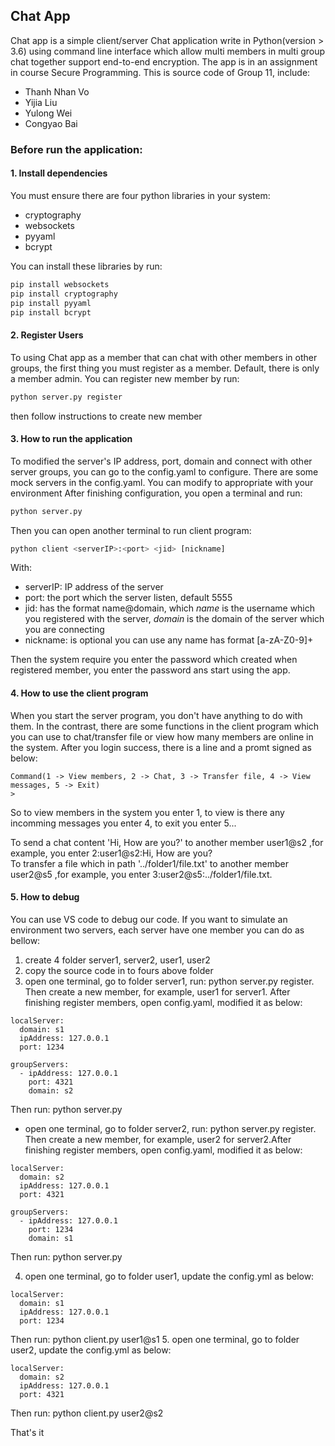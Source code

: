## Chat App  

Chat app is a simple client/server Chat application write in Python(version > 3.6) using command line interface which allow multi members in multi group chat together support end-to-end encryption. The app is in an assignment in course Secure Programming. This is source code of Group 11, include:
- Thanh Nhan Vo
- Yijia Liu
- Yulong Wei
- Congyao Bai

### Before run the application:  
#### 1. Install dependencies  
You must ensure there are four python libraries in your system:
- cryptography
- websockets
- pyyaml
- bcrypt

You can install these libraries by run:
```python
pip install websockets
pip install cryptography
pip install pyyaml
pip install bcrypt
```
  
#### 2. Register Users
To using Chat app as a member that can chat with other members in other groups, the first thing you must register as a member. Default, there is only a member admin. You can register new member by run:
```python
python server.py register
```
  
then follow instructions to create new member  
  
  
#### 3. How to run the application

To modified the server's IP address, port, domain and connect with other server groups, you can go to the config.yaml to configure. There are some mock servers in the config.yaml. You can modify to appropriate with your environment
After finishing configuration, you open a terminal and run:
```python
python server.py
```    

Then you can open another terminal to run client program:    
```python
python client <serverIP>:<port> <jid> [nickname]
```  
With:
- serverIP: IP address of the server
- port: the port which the server listen, default 5555
- jid: has the format name@domain, which *name* is the username which you registered with the server, *domain* is the domain of the server which you are connecting
- nickname: is optional you can use any name has format [a-zA-Z0-9]+  
  
Then the system require you enter the password which created when registered member, you enter the password ans start using the app.

#### 4. How to use the client program
When you start the server program, you don't have anything to do with them. In the contrast, there are some functions in the client program which you can use to chat/transfer file or view how many members are online in the system. After you login success, there is a line and a promt signed as below:  
```
Command(1 -> View members, 2 -> Chat, 3 -> Transfer file, 4 -> View messages, 5 -> Exit)  
>
```
So to view members in the system you enter 1, to view is there any incomming messages you enter 4, to exit you enter 5...  
  
To send a chat content 'Hi, How are you?' to another member user1@s2 ,for example, you enter 2:user1@s2:Hi, How are you?  
To transfer a file which in path '../folder1/file.txt' to another member user2@s5 ,for example, you enter 3:user2@s5:../folder1/file.txt.  

#### 5. How to debug  
You can use VS code to debug our code. If you want to simulate an environment two servers, each server have one member you can do as bellow:
1. create 4 folder server1, server2, user1, user2
2. copy the source code in to fours above folder
3. open one terminal, go to folder server1, run: python server.py register. Then create a new member, for example, user1 for server1. After finishing register members, open config.yaml, modified it as below: 
```
localServer:
  domain: s1
  ipAddress: 127.0.0.1
  port: 1234

groupServers:
  - ipAddress: 127.0.0.1
    port: 4321
    domain: s2  
```
Then run: python server.py  

- open one terminal, go to folder server2, run: python server.py register. Then create a new member, for example, user2 for server2.After finishing register members, open config.yaml, modified it as below: 
```
localServer:
  domain: s2
  ipAddress: 127.0.0.1
  port: 4321

groupServers:
  - ipAddress: 127.0.0.1
    port: 1234
    domain: s1
```
Then run: python server.py  

4. open one terminal, go to folder user1, update the config.yml as below:
```
localServer:
  domain: s1
  ipAddress: 127.0.0.1
  port: 1234
```
Then run: python client.py user1@s1
5. open one terminal, go to folder user2, update the config.yml as below:
```
localServer:
  domain: s2
  ipAddress: 127.0.0.1
  port: 4321
```
Then run: python client.py user2@s2  
  
That's it  
